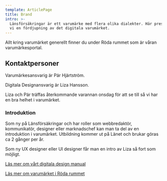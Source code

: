 ```yaml
---
template: ArticlePage
title: Brand
intro: >-
  Länsförsäkringar är ett varumärke med flera olika dialekter. Här presenterar
  vi en fördjupning av det digitala varumärket.
---
```

Allt kring varumärket generellt finner du under Röda rummet som är våran varumärkesportal.

## Kontaktpersoner

Varumärkesansvarig är Pär Hjärtström.

Digitala Designansvarig är Liza Hansson.

Liza och Pär träffas återkommande varannan onsdag för att se till så vi har en bra helhet i varumärket.

### Introduktion

Som ny på Länsförsäkringar och har roller som webbredaktör, kommunikatör, designer eller marknadschef kan man ta del av en introduktion i varumärket. Utbildning kommer ut på Länet och brukar göras ca 2 gånger per år. 

Som ny UX designer eller UI designer får man en intro av Liza så fort som möjligt.

[Läs mer om vårt digitala design manual](https://lfui-beta-aedd0a.netlify.com/visual-identity)

[Läs mer om varumärket i Röda rummet](https://cloud.brandmaster.com/brandcenter/se/lansforsakringar/)
